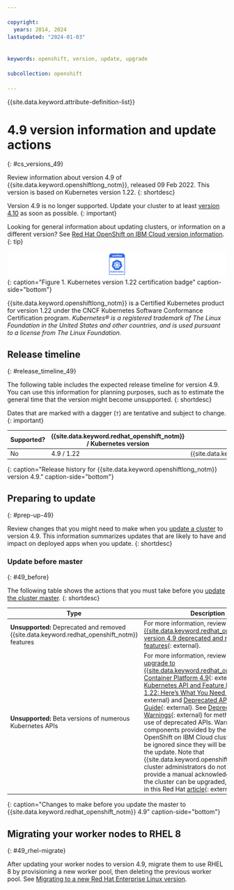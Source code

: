 ```yaml
---

copyright:
  years: 2014, 2024
lastupdated: "2024-01-03"


keywords: openshift, version, update, upgrade

subcollection: openshift

---
```


{{site.data.keyword.attribute-definition-list}}





# 4.9 version information and update actions 
{: #cs_versions_49}

Review information about version 4.9 of {{site.data.keyword.openshiftlong_notm}}, released 09 Feb 2022. This version is based on Kubernetes version 1.22. 
{: shortdesc}


Version 4.9 is no longer supported. Update your cluster to at least [version 4.10](/docs/openshift?topic=openshift-cs_versions_410&interface=ui) as soon as possible.
{: important}


Looking for general information about updating clusters, or information on a different version? See [Red Hat OpenShift on IBM Cloud version information](/docs/openshift?topic=openshift-openshift_versions).
{: tip}

![This badge indicates Kubernetes version 1.22 certification for {{site.data.keyword.openshiftlong_notm}}](images/certified-kubernetes-color.svg){: caption="Figure 1. Kubernetes version 1.22 certification badge" caption-side="bottom"}

{{site.data.keyword.openshiftlong_notm}} is a Certified Kubernetes product for version 1.22 under the CNCF Kubernetes Software Conformance Certification program. _Kubernetes® is a registered trademark of The Linux Foundation in the United States and other countries, and is used pursuant to a license from The Linux Foundation._

## Release timeline 
{: #release_timeline_49}

The following table includes the expected release timeline for version 4.9. You can use this information for planning purposes, such as to estimate the general time that the version might become unsupported. 
{: shortdesc}

Dates that are marked with a dagger (`†`) are tentative and subject to change.
{: important}

| Supported? | {{site.data.keyword.redhat_openshift_notm}} / Kubernetes version | Release date | Unsupported date |
| --- | --- | --- | --- |
| No | 4.9 / 1.22 | {{site.data.keyword.openshift_49_release_date}} | {{site.data.keyword.openshift_49_unsupported_date}} |
{: caption="Release history for {{site.data.keyword.openshiftlong_notm}} version 4.9." caption-side="bottom"}

## Preparing to update
{: #prep-up-49}

Review changes that you might need to make when you [update a cluster](/docs/openshift?topic=openshift-update) to version 4.9. This information summarizes updates that are likely to have and impact on deployed apps when you update.
{: shortdesc}

### Update before master
{: #49_before}

The following table shows the actions that you must take before you [update the cluster master](/docs/openshift?topic=openshift-update#master).
{: shortdesc}

| Type | Description |
| ---- | ----------- | 
| **Unsupported:** Deprecated and removed {{site.data.keyword.redhat_openshift_notm}} features | For more information, review [{{site.data.keyword.redhat_openshift_notm}} version 4.9 deprecated and removed features](https://docs.openshift.com/container-platform/4.9/release_notes/ocp-4-9-release-notes.html#ocp-4-9-deprecated-removed-features){: external}. |
| **Unsupported:**  Beta versions of numerous Kubernetes APIs | For more information, review [Preparing to upgrade to {{site.data.keyword.redhat_openshift_notm}} Container Platform 4.9](https://access.redhat.com/articles/6329921){: external}, [Kubernetes API and Feature Removals In 1.22: Here’s What You Need To Know](https://kubernetes.io/blog/2021/07/14/upcoming-changes-in-kubernetes-1-22/){: external} and [Deprecated API Migration Guide](https://kubernetes.io/docs/reference/using-api/deprecation-guide/#v1-22){: external}. See [Deprecation Warnings](https://kubernetes.io/blog/2020/09/03/warnings/#deprecation-warnings){: external} for methods to identify use of deprecated APIs. Warnings for components provided by the Red Hat OpenShift on IBM Cloud cluster install can be ignored since they will be handled during the update. Note that {{site.data.keyword.openshiftlong_notm}} cluster administrators do not need to provide a manual acknowledgment before the cluster can be upgraded, as mentioned in this Red Hat [article](https://access.redhat.com/articles/6329921){: external}. |
{: caption="Changes to make before you update the master to {{site.data.keyword.redhat_openshift_notm}} 4.9" caption-side="bottom"}

## Migrating your worker nodes to RHEL 8
{: #49_rhel-migrate}

After updating your worker nodes to version 4.9, migrate them to use RHEL 8 by provisioning a new worker pool, then deleting the previous worker pool. See [Migrating to a new Red Hat Enterprise Linux version](/docs/openshift?topic=openshift-rhel_migrate).


